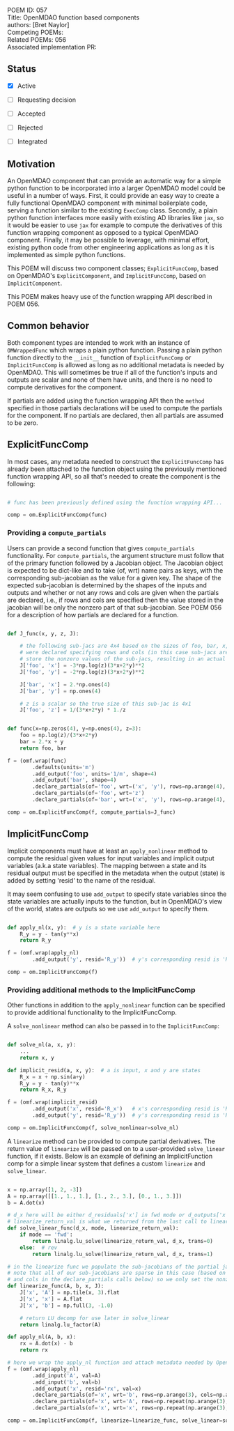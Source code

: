 POEM ID: 057  
Title:  OpenMDAO function based components  
authors: [Bret Naylor]  
Competing POEMs:     
Related POEMs: 056   
Associated implementation PR:  

##  Status

- [x] Active
- [ ] Requesting decision
- [ ] Accepted
- [ ] Rejected
- [ ] Integrated


## Motivation

An OpenMDAO component that can provide an automatic way for a simple python function to be 
incorporated into a larger OpenMDAO model could be useful in a number of ways.  First, it could
provide an easy way to create a fully functional OpenMDAO component with minimal boilerplate code, serving a function similar to the existing `ExecComp` class.  Secondly, a plain python function 
interfaces more easily with existing AD libraries like `jax`, so it would be easier to use `jax` 
for example to compute the derivatives of this function wrapping component as opposed to a typical
OpenMDAO component.  Finally, it may be possible to leverage, with minimal effort, existing python 
code from other engineering applications as long as it is implemented as simple python functions.

This POEM will discuss two component classes; `ExplicitFuncComp`, based on OpenMDAO's 
`ExplicitComponent`, and `ImplicitFuncComp`, based on `ImplicitComponent`.

This POEM makes heavy use of the function wrapping API described in POEM 056.


## Common behavior

Both component types are intended to work with an instance of `OMWrappedFunc` which wraps a plain
python function.  Passing a plain python function directly to the `__init__` function of 
`ExplicitFuncComp` or `ImplicitFuncComp` is allowed as long as no additional metadata is needed
by OpenMDAO.  This will sometimes be true if all of the function's inputs and outputs are scalar and
none of them have units, and there is no need to compute derivatives for the component.

If partials are added using the function wrapping API then the `method` specified in those partials
declarations will be used to compute the partials for the component.  If no partials are declared,
then all partials are assumed to be zero.


## ExplicitFuncComp

In most cases, any metadata needed to construct the `ExplicitFuncComp` has already been attached
to the function object using the previously mentioned function wrapping API, so all that's needed
to create the component is the following:

```python

# func has been previously defined using the function wrapping API...

comp = om.ExplicitFuncComp(func)

```

### Providing a `compute_partials`

Users can provide a second function that gives `compute_partials` functionality. 
For `compute_partials`, the argument structure must follow that of the primary function followed by
a Jacobian object.   The Jacobian object is expected to be dict-like and
to take (of, wrt) name pairs as keys, with the corresponding sub-jacobian as the value for a given
key.  The shape of the expected sub-jacobian is determined by the shapes of the inputs and outputs and whether or not any rows and cols are given when the partials are declared, i.e., if rows and cols
are specified then the value stored in the jacobian will be only the nonzero part of that sub-jacobian. See POEM 056 for a description of how partials are declared for a function.

```python

def J_func(x, y, z, J): 

    # the following sub-jacs are 4x4 based on the sizes of foo, bar, x, and y, but the partials
    # were declared specifying rows and cols (in this case sub-jacs are diagonal), so we only
    # store the nonzero values of the sub-jacs, resulting in an actual size of 4 rather than 4x4.
    J['foo', 'x'] = -3*np.log(z)(3*x+2*y)**2 
    J['foo', 'y'] = -2*np.log(z)(3*x+2*y)**2 

    J['bar', 'x'] = 2.*np.ones(4)
    J['bar', 'y'] = np.ones(4)

    # z is a scalar so the true size of this sub-jac is 4x1
    J['foo', 'z'] = 1/(3*x+2*y) * 1./z


def func(x=np.zeros(4), y=np.ones(4), z=3): 
    foo = np.log(z)/(3*x+2*y)
    bar = 2.*x + y
    return foo, bar

f = (omf.wrap(func)
        .defaults(units='m')
        .add_output('foo', units='1/m', shape=4)
        .add_output('bar', shape=4)
        .declare_partials(of='foo', wrt=('x', 'y'), rows=np.arange(4), cols=np.arange(4))
        .declare_partials(of='foo', wrt='z')
        .declare_partials(of='bar', wrt=('x', 'y'), rows=np.arange(4), cols=np.arange(4)))

comp = om.ExplicitFuncComp(f, compute_partials=J_func)
```


## ImplicitFuncComp

Implicit components must have at least an `apply_nonlinear` method to compute the residual given 
values for input variables and implicit output variables (a.k.a state variables).  The mapping 
between a state and its residual output must be specified in the metadata when the output (state) 
is added by setting 'resid' to the name of the residual.

It may seem confusing to use `add_output` to specify state variables since the state variables
are actually inputs to the function, but in OpenMDAO's view of the world, states are outputs so
we use `add_output` to specify them.
 

```python

def apply_nl(x, y):  # y is a state variable here
    R_y = y - tan(y**x)
    return R_y

f = (omf.wrap(apply_nl)
        .add_output('y', resid='R_y'))  # y's corresponding resid is 'R_y'

comp = om.ImplicitFuncComp(f)
```


### Providing additional methods to the ImplicitFuncComp

Other functions in addition to the `apply_nonlinear` function can be specified to provide additional 
functionality to the ImplicitFuncComp.


A `solve_nonlinear` method can also be passed in to the `ImplicitFuncComp`: 

```python

def solve_nl(a, x, y):
    ...
    return x, y

def implicit_resid(a, x, y):  # a is input, x and y are states
    R_x = x + np.sin(a+y)
    R_y = y - tan(y)**x
    return R_x, R_y

f = (omf.wrap(implicit_resid)
        .add_output('x', resid='R_x')   # x's corresponding resid is 'R_x'
        .add_output('y', resid='R_y'))  # y's corresponding resid is 'R_y'

comp = om.ImplicitFuncComp(f, solve_nonlinear=solve_nl)
```

A `linearize` method can be provided to compute partial derivatives.  The return value of
`linearize` will be passed on to a user-provided `solve_linear` function, if it exists.
Below is an example of defining an ImplicitFunction comp for a simple linear system that defines
a custom `linearize` and `solve_linear`.

```python

x = np.array([1, 2, -3])
A = np.array([[1., 1., 1.], [1., 2., 3.], [0., 1., 3.]])
b = A.dot(x)

# d_x here will be either d_residuals['x'] in fwd mode or d_outputs['x'] in rev mode
# linearize_return_val is what we returned from the last call to linearize_func
def solve_linear_func(d_x, mode, linearize_return_val):
    if mode == 'fwd':
        return linalg.lu_solve(linearize_return_val, d_x, trans=0)
    else:  # rev
        return linalg.lu_solve(linearize_return_val, d_x, trans=1)

# in the linearize func we populate the sub-jacobians of the partial jacobian J.
# note that all of our sub-jacobians are sparse in this case (based on our setting of rows
# and cols in the declare_partials calls below) so we only set the nonzero values.
def linearize_func(A, b, x, J):
    J['x', 'A'] = np.tile(x, 3).flat
    J['x', 'x'] = A.flat
    J['x', 'b'] = np.full(3, -1.0)

    # return LU decomp for use later in solve_linear
    return linalg.lu_factor(A)

def apply_nl(A, b, x):
    rx = A.dot(x) - b
    return rx

# here we wrap the apply_nl function and attach metadata needed by OpenMDAO to it.
f = (omf.wrap(apply_nl)
        .add_input('A', val=A)
        .add_input('b', val=b)
        .add_output('x', resid='rx', val=x)
        .declare_partials(of='x', wrt='b', rows=np.arange(3), cols=np.arange(3))
        .declare_partials(of='x', wrt='A', rows=np.repeat(np.arange(3), 3), cols=np.arange(9))
        .declare_partials(of='x', wrt='x', rows=np.repeat(np.arange(3), 3), cols=np.tile(np.arange(3), 3)))

comp = om.ImplicitFuncComp(f, linearize=linearize_func, solve_linear=solve_linear_func)
```
